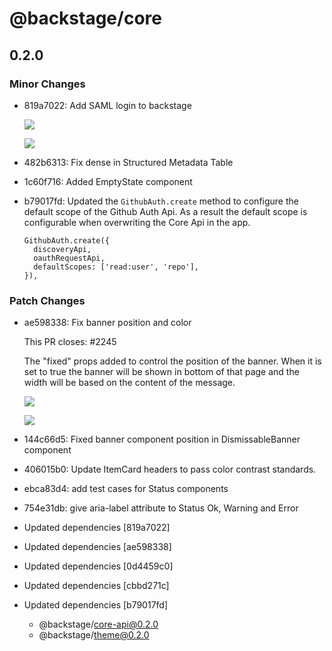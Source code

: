 # @backstage/core

## 0.2.0
### Minor Changes

- 819a7022: Add SAML login to backstage
  
  ![](https://user-images.githubusercontent.com/872486/92251660-bb9e3400-eeff-11ea-86fe-1f2a0262cd31.png)
  
  ![](https://user-images.githubusercontent.com/872486/93851658-1a76f200-fce3-11ea-990b-26ca1a327a15.png)
- 482b6313: Fix dense in Structured Metadata Table
- 1c60f716: Added EmptyState component
- b79017fd: Updated the `GithubAuth.create` method to configure the default scope of the Github Auth Api. As a result the
  default scope is configurable when overwriting the Core Api in the app.
  
  ```
  GithubAuth.create({
    discoveryApi,
    oauthRequestApi,
    defaultScopes: ['read:user', 'repo'],
  }),
  ```

### Patch Changes

- ae598338: Fix banner position and color
  
  This PR closes: #2245
  
  The "fixed" props added to control the position of the banner. When it is set to true the banner will be shown in bottom of that page and the width will be based on the content of the message.
  
  ![](https://user-images.githubusercontent.com/15106494/93765685-999df480-fc15-11ea-8fa5-11cac5836cf1.png)
  
  ![](https://user-images.githubusercontent.com/15106494/93765697-9e62a880-fc15-11ea-92af-b6a7fee4bb21.png)
- 144c66d5: Fixed banner component position in DismissableBanner component
- 406015b0: Update ItemCard headers to pass color contrast standards.
- ebca83d4: add test cases for Status components
- 754e31db: give aria-label attribute to Status Ok, Warning and Error
- Updated dependencies [819a7022]
- Updated dependencies [ae598338]
- Updated dependencies [0d4459c0]
- Updated dependencies [cbbd271c]
- Updated dependencies [b79017fd]
  - @backstage/core-api@0.2.0
  - @backstage/theme@0.2.0
